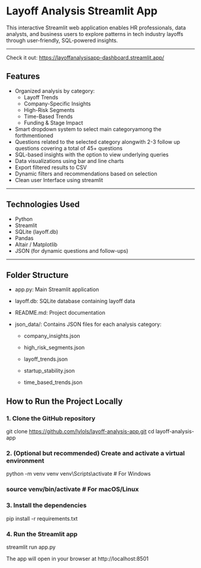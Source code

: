 # Layoff Analysis Streamlit App

This interactive Streamlit web application enables HR professionals, data analysts, and business users to explore patterns in tech industry layoffs through user-friendly, SQL-powered insights.

---
Check it out: https://layoffanalysisapp-dashboard.streamlit.app/

## Features

- Organized analysis by category:
  - Layoff Trends
  - Company-Specific Insights
  - High-Risk Segments
  - Time-Based Trends
  - Funding & Stage Impact
- Smart dropdown system to select main categoryamong the forthmentioned
- Questions related to the selected category alongwith 2-3 follow up questions covering a total of 45+ questions
- SQL-based insights with the option to view underlying queries
- Data visualizations using bar and line charts
- Export filtered results to CSV
- Dynamic filters and recommendations based on selection
- Clean user Interface using streamlit 

---

## Technologies Used

- Python
- Streamlit
- SQLite (layoff.db)
- Pandas
- Altair / Matplotlib
- JSON (for dynamic questions and follow-ups)

---

## Folder Structure

- app.py: Main Streamlit application

- layoff.db: SQLite database containing layoff data

- README.md: Project documentation

- json_data/: Contains JSON files for each analysis category:

    - company_insights.json

    - high_risk_segments.json

    - layoff_trends.json

    - startup_stability.json

    - time_based_trends.json

## How to Run the Project Locally

### 1. Clone the GitHub repository
git clone https://github.com/lylols/layoff-analysis-app.git
cd layoff-analysis-app

### 2. (Optional but recommended) Create and activate a virtual environment
python -m venv venv
venv\Scripts\activate   # For Windows
### source venv/bin/activate  # For macOS/Linux

### 3. Install the dependencies
pip install -r requirements.txt

### 4. Run the Streamlit app
streamlit run app.py

The app will open in your browser at http://localhost:8501
